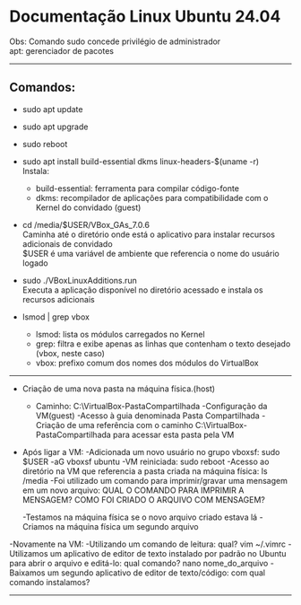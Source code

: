# Documentação Linux Ubuntu 24.04

Obs: Comando sudo concede privilégio de administrador  
apt: gerenciador de pacotes

---

## Comandos:

- sudo apt update  
- sudo apt upgrade  
- sudo reboot  
- sudo apt install build-essential dkms linux-headers-$(uname -r)  
  Instala:
  - build-essential: ferramenta para compilar código-fonte  
  - dkms: recompilador de aplicações para compatibilidade com o Kernel do convidado (guest)

- cd /media/$USER/VBox_GAs_7.0.6  
  Caminha até o diretório onde está o aplicativo para instalar recursos adicionais de convidado  
  $USER é uma variável de ambiente que referencia o nome do usuário logado

- sudo ./VBoxLinuxAdditions.run  
  Executa a aplicação disponível no diretório acessado e instala os recursos adicionais

- lsmod | grep vbox  
  - lsmod: lista os módulos carregados no Kernel  
  - grep: filtra e exibe apenas as linhas que contenham o texto desejado (vbox, neste caso)  
  - vbox: prefixo comum dos nomes dos módulos do VirtualBox

---

- Criação de uma nova pasta na máquina física.(host)
  - Caminho: C:\VirtualBox-PastaCompartilhada
-Configuração da VM(guest)
 -Acesso à guia denominada Pasta Compartilhada
 -Criação de uma referência com o caminho C:\VirtualBox-PastaCompartilhada para acessar esta pasta pela VM

- Após ligar a VM:
  -Adicionada um novo usuário no grupo vboxsf: sudo $USER -aG vboxsf ubuntu
  -VM reiniciada: sudo reboot
  -Acesso ao diretório na VM que referencia a pasta criada na máquina física: ls /media
   -Foi utilizado um comando para imprimir/gravar uma mensagem em um novo arquivo: QUAL O COMANDO PARA IMPRIMIR A MENSAGEM? COMO FOI CRIADO O ARQUIVO COM MENSAGEM? 

  -Testamos na máquina física se o novo arquivo criado estava lá
   -Criamos na máquina física um segundo arquivo

-Novamente na VM:
 -Utilizando um comando de leitura: qual? vim ~/.vimrc
 -Utilizamos um aplicativo de editor de texto instalado por padrão no Ubuntu para abrir o arquivo e editá-lo: qual comando? nano nome_do_arquivo
 -Baixamos um segundo aplicativo de editor de texto/código: com qual comando instalamos? 

 ---

 
